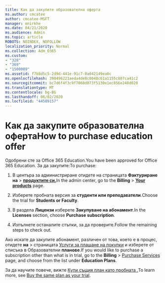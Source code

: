```yaml
---
title: Как да закупите образователна оферта
ms.author: cmcatee
author: cmcatee-MSFT
manager: mnirkhe
ms.date: 04/21/2020
ms.audience: Admin
ms.topic: article
ROBOTS: NOINDEX, NOFOLLOW
localization_priority: Normal
ms.collection: Adm_O365
ms.custom:
- "328"
- "369"
- "1500009"
ms.assetid: f7b8d5c5-2d9d-441e-91c7-0a042149ea0c
ms.openlocfilehash: 398496221aeda4de8c0048c61a1155c807ca41c2
ms.sourcegitcommit: bc7d6f4f3c9f7060d073f5130e1ec856e248d020
ms.translationtype: MT
ms.contentlocale: bg-BG
ms.lasthandoff: 06/02/2020
ms.locfileid: "44509157"
---
```

# <a name="how-to-purchase-education-offer"></a><span data-ttu-id="dd9f9-102">Как да закупите образователна оферта</span><span class="sxs-lookup"><span data-stu-id="dd9f9-102">How to purchase education offer</span></span>

<span data-ttu-id="dd9f9-103">Одобрени сте за Office 365 Education.</span><span class="sxs-lookup"><span data-stu-id="dd9f9-103">You have been approved for Office 365 Education.</span></span> <span data-ttu-id="dd9f9-104">За да закупите:</span><span class="sxs-lookup"><span data-stu-id="dd9f9-104">To purchase:</span></span>
  
1. <span data-ttu-id="dd9f9-105">В центъра за администриране отидете на страницата **Фактуриране на** \> **[продуктите си.](https://go.microsoft.com/fwlink/p/?linkid=842054)**</span><span class="sxs-lookup"><span data-stu-id="dd9f9-105">In the admin center, go to the **Billing** \> **[Your products](https://go.microsoft.com/fwlink/p/?linkid=842054)** page.</span></span>

2. <span data-ttu-id="dd9f9-106">Изберете пробната версия за **студенти или преподаватели**.</span><span class="sxs-lookup"><span data-stu-id="dd9f9-106">Choose the trial for **Students or Faculty**.</span></span>

3. <span data-ttu-id="dd9f9-107">В раздела **Лицензи** изберете **Закупуване на абонамент**.</span><span class="sxs-lookup"><span data-stu-id="dd9f9-107">In the **Licenses** section, choose **Purchase subscription**.</span></span>

4. <span data-ttu-id="dd9f9-108">Изпълнете останалите стъпки, за да проверите.</span><span class="sxs-lookup"><span data-stu-id="dd9f9-108">Follow the remaining steps to check out.</span></span>

<span data-ttu-id="dd9f9-109">Ако искате да закупите абонамент, различен от това, което е в процес, отидете **на** \> страницата [Услуги за плащане на покупки](https://go.microsoft.com/fwlink/p/?linkid=868433) и изберете от списъка в Образователни **планове**.</span><span class="sxs-lookup"><span data-stu-id="dd9f9-109">If you would like to purchase a subscription other than what is in trial, go to the **Billing** \> [Purchase Services](https://go.microsoft.com/fwlink/p/?linkid=868433) page, and choose from the list under **Education Plans**.</span></span>

<span data-ttu-id="dd9f9-110">За да научите повече, вижте [Купи същия план като пробната .](https://docs.microsoft.com/microsoft-365/commerce/subscriptions-and-billing/buy-a-subscription-from-your-free-trial#buy-the-same-plan-as-your-trial)</span><span class="sxs-lookup"><span data-stu-id="dd9f9-110">To learn more, see [Buy the same plan as your trial](https://docs.microsoft.com/microsoft-365/commerce/subscriptions-and-billing/buy-a-subscription-from-your-free-trial#buy-the-same-plan-as-your-trial).</span></span>